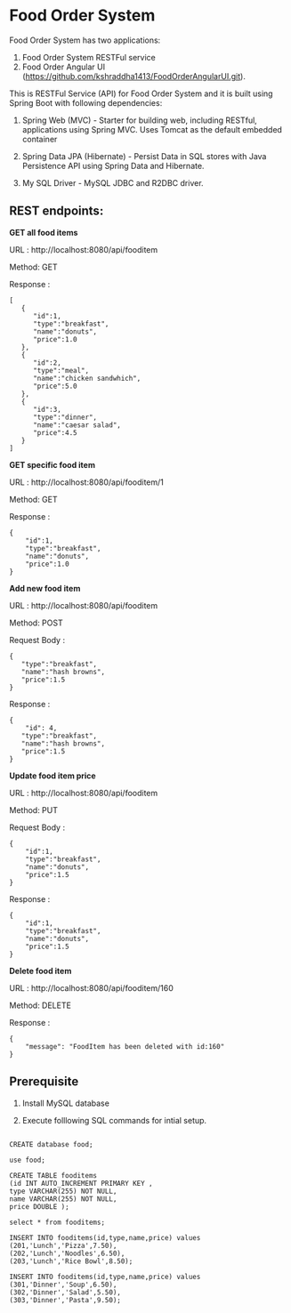 
# Food Order System

Food Order System has two applications:
 1) Food Order System RESTFul service 
 2) Food Order Angular UI (https://github.com/kshraddha1413/FoodOrderAngularUI.git).

This is RESTFul Service (API) for Food Order System and it is built using Spring Boot with following dependencies:

1) Spring Web (MVC) - Starter for building web, including RESTful, applications using Spring MVC. Uses Tomcat as the default embedded container
   
2) Spring Data JPA (Hibernate) - Persist Data in SQL stores with Java Persistence API using Spring Data and Hibernate.
   
3) My SQL Driver -  MySQL JDBC and R2DBC driver.

## REST endpoints:

**GET all food items**

URL : http://localhost:8080/api/fooditem

Method: GET

Response :

```
[ 
   { 
      "id":1,
      "type":"breakfast",
      "name":"donuts",
      "price":1.0
   },
   { 
      "id":2,
      "type":"meal",
      "name":"chicken sandwhich",
      "price":5.0
   },
   { 
      "id":3,
      "type":"dinner",
      "name":"caesar salad",
      "price":4.5
   }
]
```

**GET specific food item**

URL : http://localhost:8080/api/fooditem/1

Method: GET

Response :

```
{ 
    "id":1,
    "type":"breakfast",
    "name":"donuts",
    "price":1.0
}
```


**Add new food item**

URL : http://localhost:8080/api/fooditem

Method: POST

Request Body :

```
{ 
   "type":"breakfast",
   "name":"hash browns",
   "price":1.5
}
```

Response :

```
{ 
    "id": 4,
   "type":"breakfast",
   "name":"hash browns",
   "price":1.5
}
```


**Update food item price**

URL : http://localhost:8080/api/fooditem

Method: PUT

Request Body :

```
{ 
    "id":1,
    "type":"breakfast",
    "name":"donuts",
    "price":1.5
}
```

Response :

```
{ 
    "id":1,
    "type":"breakfast",
    "name":"donuts",
    "price":1.5
}
```

**Delete food item**

URL : http://localhost:8080/api/fooditem/160

Method: DELETE


Response :

```
{
    "message": "FoodItem has been deleted with id:160"
}
```

## Prerequisite

1) Install MySQL database
   
2) Execute folllowing SQL commands for intial setup.


```

CREATE database food;

use food;

CREATE TABLE fooditems
(id INT AUTO_INCREMENT PRIMARY KEY , 
type VARCHAR(255) NOT NULL,
name VARCHAR(255) NOT NULL,
price DOUBLE );

select * from fooditems;

INSERT INTO fooditems(id,type,name,price) values
(201,'Lunch','Pizza',7.50),
(202,'Lunch','Noodles',6.50),
(203,'Lunch','Rice Bowl',8.50);

INSERT INTO fooditems(id,type,name,price) values
(301,'Dinner','Soup',6.50),
(302,'Dinner','Salad',5.50),
(303,'Dinner','Pasta',9.50);

```